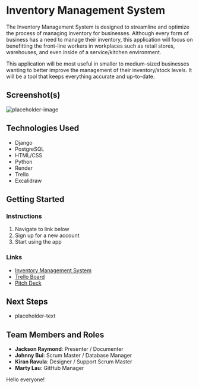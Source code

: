 # Inventory Management System
The Inventory Management System is designed to streamline and optimize the process of managing inventory for businesses. Although every form of business has a need to manage their inventory, this application will focus on benefitting the front-line workers in workplaces such as retail stores, warehouses, and even inside of a service/kitchen environment.

This application will be most useful in smaller to medium-sized businesses wanting to better improve the management of their inventory/stock levels. It will be a tool that keeps everything accurate and up-to-date.

## Screenshot(s)
![placeholder-image](path-to-image)

## Technologies Used
- Django
- PostgreSQL
- HTML/CSS
- Python
- Render
- Trello
- Excalidraw

## Getting Started
### Instructions
1. Navigate to link below
2. Sign up for a new account
3. Start using the app

### Links
- [Inventory Management System](placeholder-link)
- [Trello Board](https://trello.com/b/IqYfTffg/inventory-management-system)
- [Pitch Deck](placeholder-link)

## Next Steps
- placeholder-text

## Team Members and Roles
- **Jackson Raymond**: Presenter / Documenter
- **Johnny Bui**: Scrum Master / Database Manager
- **Kiran Ravula**: Designer / Support Scrum Master
- **Marty Lau**: GitHub Manager

Hello everyone!
